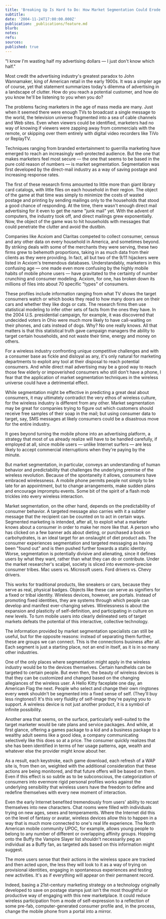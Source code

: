```yaml
---
title: 'Breaking Up Is Hard to Do: How Market Segmentation Could Erode A Mobile Culture'
subtitle: 
date: '2004-11-24T17:00:00.000Z'
publication: _publications/feature.md
blurb: 
notes: 
refs: 
sources: 
published: true
---
```

"I know I'm wasting half my advertising dollars — I just don't know which half."

Most credit the advertising industry's greatest paradox to John Wannamaker, king of American retail in the early 1900s. It was a simpler age of course, yet that statement summarizes today's dilemma of advertising in a landscape of clutter. How do you reach a potential customer, and how do you know he'll be listening to you when you do?

The problems facing marketers in the age of mass media are many. Just when it seemed there were enough TVs to broadcast a single message to the world, the television universe fragmented into a sea of cable channels and Web sites. Even when viewers could be identified, marketers had no way of knowing if viewers were zapping away from commercials with the remote, or skipping over them entirely with digital video recorders like TiVo or ReplayTV.

Techniques ranging from branded entertainment to guerrilla marketing have emerged to reach an increasingly well-protected audience. But the one that makes marketers feel most secure — the one that seems to be based in the pure cold reason of numbers — is market segmentation. Segmentation was first developed by the direct-mail industry as a way of saving postage and increasing response rates.

The first of these research firms amounted to little more than giant library card catalogs, with little files on each household in their region. The object of the game at that time was simply to minimize the costs of wasted postage and printing by sending mailings only to the households that stood a good chance of responding. At the time, there wasn't enough direct mail advertising for it even to get the name "junk mail" yet. With the advent of computers, the industry took off, and direct mailings grew exponentially. Now, the object of the game was to hit households with messages that could penetrate the clutter and avoid the dustbin.

Companies like Acxiom and Claritas competed to collect consumer, census and any other data on every household in America, and sometimes beyond. By striking deals with some of the merchants they were serving, these two firms grew to behemoth proportions, taking in as much data from their clients as they were providing. In fact, all but two of the 9/11 hijackers were listed in Acxiom's tremendous databases. Understandably, marketers in this confusing age — one made even more confusing by the highly mobile habits of mobile phone users — have gravitated to the certainty of number crunching and consumer modeling. Acxiom, for one, has broken down its millions of files into about 70 specific "types" of consumers.

These profiles include information ranging from what TV shows the target consumers watch or which books they read to how many doors are on their cars and whether they like dogs or cats. The research firms then use statistical modeling to infer other sets of facts from the ones they have. In the 2004 U.S. presidential campaign, for example, it was discovered that undecided voters in Ohio were much more likely to have call-waiting on their phones, and cats instead of dogs. Why? No one really knows. All that matters is that this statistical truth gave campaign managers the ability to target certain households, and not waste their time, energy and money on others.

For a wireless industry confronting unique competitive challenges and with a consumer base as fickle and disloyal as any, it's only natural for marketing departments to exploit any tool at their disposal to reach potential consumers. And while direct mail advertising may be a good way to reach those few elderly or impoverished consumers who still don't have a phone, I fear that the application of market segmentation techniques in the wireless universe could have a detrimental effect.

While segmentation might be effective in predicting a great deal about consumers, it may ultimately contradict the very ethos of wireless culture, for the wireless industry is different from any other. Market segmentation may be great for companies trying to figure out which customers should receive free samples of their soap in the mail; but using consumer data to target, say, SMS messages at likely consumers could be a disastrous move for the entire industry.

It goes beyond turning the mobile phone into an advertising platform, a strategy that most of us already realize will have to be handled carefully, if employed at all, since mobile users — unlike Internet surfers — are less likely to accept commercial interruptions when they're paying by the minute.

But market segmentation, in particular, conveys an understanding of human behavior and predictability that challenges the underlying premise of the wireless revolution. Because of the spontaneity it allows, consumers have embraced wirelessness. A mobile phone permits people not simply to be late for an appointment, but to change arrangements, make sudden plans and encourage impromptu events. Some bit of the spirit of a flash mob trickles into every wireless interaction.

Market segmentation, on the other hand, depends on the predictability of consumer behavior. A targeted message also carries with it a subtler message that the recipient can be counted on to act in certain ways. Segmented marketing is intended, after all, to exploit what a marketer knows about a consumer in order to make her more like that. A person who has clicked on a few banner ads about dieting, or purchased a book on carbohydrates, is an ideal target for an onslaught of diet product ads. The consumer experiences segmentation and targeted messaging as having been "found out" and is then pushed further towards a static identity. Worse, segmentation is potentially divisive and alienating, since it defines users by what they want, rather than what they can do or contribute. Under the market researcher's scalpel, society is sliced into evermore-precise consumer tribes. Mac users vs. Microsoft users. Ford drivers vs. Chevy drivers.

This works for traditional products, like sneakers or cars, because they serve as real, physical badges. Objects like these can serve as signifiers for a fixed or tribal identity. Wireless devices, however, are portals. Instead of promoting fixed identities, they are systems through which people can develop and manifest ever-changing selves. Wirelessness is about the expansion and plasticity of self-definition, and participating in culture on new levels. To turn mobile users into clearly delineated sets of target markets defeats the potential of this interactive, collective technology.

The information provided by market segmentation specialists can still be useful, but for the opposite reasons: instead of separating them further, these are groups we can connect. This is the connections business after all. Each segment is just a starting place, not an end in itself, as it is in so many other industries.

One of the only places where segmentation might apply in the wireless industry would be to the devices themselves. Certain handhelds can be targeted to certain people. But even then, the beauty of wireless devices is that they can be customized and changed based on the changing allegiances of the wireless user. A Hello Kitty faceplate one day, an American Flag the next. People who select and change their own ringtones every week shouldn't be segmented into a fixed sense of self. (They'll buy less ringtones!) It's this very fluidity of self-image they're paying you to support. A wireless device is not just another product, it is a symbol of infinite possibility.

Another area that seems, on the surface, particularly well-suited to the target marketer would be rate plans and service packages. And while, at first glance, offering a games package to a kid and a business package to a wealthy adult seems like a good idea, a company communicating selectively like this does so at a price. The consumer quickly realizes that she has been identified in terms of her usage patterns, age, wealth and whatever else the provider might know about her.

As a result, each keystroke, each game download, each refresh of a WAP site is, from then on, weighted with the additional consideration that these actions are being monitored, and that future offers will be based on them. Even if this effect is so subtle as to be subconscious, the categorization of consumers into evermore rigid personal profiles works against the underlying sensibility that wireless users have the freedom to define and redefine themselves with every new moment of interaction.

Even the early Internet benefited tremendously from users' ability to recast themselves into new characters. Chat rooms were filled with individuals trying on new ages, sexes and temperaments. Where the Internet did this on the level of fantasy or avatar, wireless devices allow this to happen in a way that is much more connected to one's real life experience. The North American mobile community UPOC, for example, allows young people to belong to any number of different or overlapping affinity groups. Hopping onto the Buffy the Vampire Slayer list shouldn't necessarily peg an individual as a Buffy fan, as targeted ads based on this information might suggest.

The more users sense that their actions in the wireless space are tracked and then acted upon, the less they will look to it as a way of trying on provisional identities, engaging in spontaneous experiences and testing new activities. It's as if everything will appear on their permanent record.

Indeed, basing a 21st-century marketing strategy on a technology originally developed to save on postage stamps just isn't the most thoughtful or productive way of engaging with this new marketplace. It could reduce wireless participation from a mode of self-expression to a reflection of some pre-fab, computer-generated consumer profile and, in the process, change the mobile phone from a portal into a mirror.

